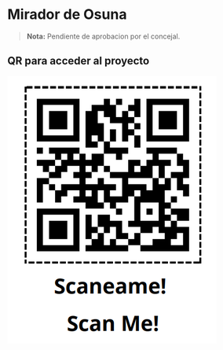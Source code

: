 # Mirador de Osuna
> **Nota:** Pendiente de aprobacion por el concejal.

## QR para acceder al proyecto

![QR](https://github.com/Kamimy1/Kamimy1.github.io/raw/main/images/QR.png)

